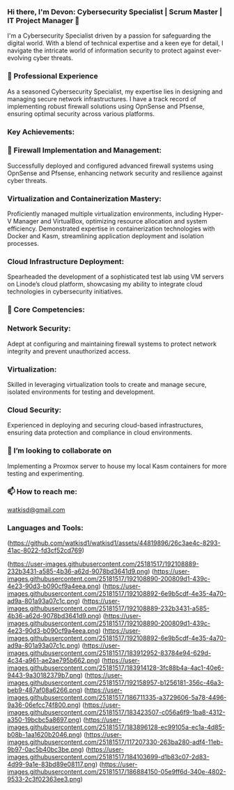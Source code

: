 ### Hi there, I'm Devon: Cybersecurity Specialist | Scrum Master | IT Project Manager 👋

I'm a Cybersecurity Specialist driven by a passion for safeguarding the digital world. With a blend of technical expertise and a keen eye for detail, I navigate the intricate world of information security to protect against ever-evolving cyber threats.

###  🔭 Professional Experience
As a seasoned Cybersecurity Specialist, my expertise lies in designing and managing secure network infrastructures. I have a track record of implementing robust firewall solutions using OpnSense and Pfsense, ensuring optimal security across various platforms.

### Key Achievements:

### 🌱 Firewall Implementation and Management:
Successfully deployed and configured advanced firewall systems using OpnSense and Pfsense, enhancing network security and resilience against cyber threats.

### Virtualization and Containerization Mastery:
Proficiently managed multiple virtualization environments, including Hyper-V Manager and VirtualBox, optimizing resource allocation and system efficiency.
Demonstrated expertise in containerization technologies with Docker and Kasm, streamlining application deployment and isolation processes.

### Cloud Infrastructure Deployment:
Spearheaded the development of a sophisticated test lab using VM servers on Linode’s cloud platform, showcasing my ability to integrate cloud technologies in cybersecurity initiatives.

### 🤔 Core Competencies:

### Network Security: 
Adept at configuring and maintaining firewall systems to protect network integrity and prevent unauthorized access.

### Virtualization: 
Skilled in leveraging virtualization tools to create and manage secure, isolated environments for testing and development.

### Cloud Security: 
Experienced in deploying and securing cloud-based infrastructures, ensuring data protection and compliance in cloud environments.

### 👯 I’m looking to collaborate on 
Implementing a Proxmox server to house my local Kasm containers for more testing and experimenting.

### 📫 How to reach me: 
watkisd@gmail.com

### Languages and Tools:


(https://github.com/watkisd1/watkisd1/assets/44819896/26c3ae4c-8293-41ac-8022-fd3cf52cd769)


 (https://user-images.githubusercontent.com/25181517/192108889-232b3431-a585-4b36-a62d-9078bd3641d9.png)
 (https://user-images.githubusercontent.com/25181517/192108890-200809d1-439c-4e23-90d3-b090cf9a4eea.png) 
 (https://user-images.githubusercontent.com/25181517/192108892-6e9b5cdf-4e35-4a70-ad9a-801a93a07c1c.png)
 (https://user-images.githubusercontent.com/25181517/192108889-232b3431-a585-4b36-a62d-9078bd3641d9.png)
 (https://user-images.githubusercontent.com/25181517/192108890-200809d1-439c-4e23-90d3-b090cf9a4eea.png)
 (https://user-images.githubusercontent.com/25181517/192108892-6e9b5cdf-4e35-4a70-ad9a-801a93a07c1c.png)
 (https://user-images.githubusercontent.com/25181517/183912952-83784e94-629d-4c34-a961-ae2ae795b662.png)
 (https://user-images.githubusercontent.com/25181517/183914128-3fc88b4a-4ac1-40e6-9443-9a30182379b7.png)
 (https://user-images.githubusercontent.com/25181517/192158957-b1256181-356c-46a3-beb9-487af08a6266.png)
 (https://user-images.githubusercontent.com/25181517/186711335-a3729606-5a78-4496-9a36-06efcc74f800.png)
 (https://user-images.githubusercontent.com/25181517/183423507-c056a6f9-1ba8-4312-a350-19bcbc5a8697.png)
 (https://user-images.githubusercontent.com/25181517/183896128-ec99105a-ec1a-4d85-b08b-1aa1620b2046.png)
 (https://user-images.githubusercontent.com/25181517/117207330-263ba280-adf4-11eb-9b97-0ac5b40bc3be.png)
 (https://user-images.githubusercontent.com/25181517/184103699-d1b83c07-2d83-4d99-9a1e-83bd89e08117.png)
 (https://user-images.githubusercontent.com/25181517/186884150-05e9ff6d-340e-4802-9533-2c3f02363ee3.png)




<!-- Add more badges from https://shields.io/ -->


<!--
**watkisd1/watkisd1** is a ✨ _special_ ✨ repository because its `README.md` (this file) appears on your GitHub profile.

Here are some ideas to get you started:

- 🔭 I’m currently working on ...
- 🌱 I’m currently learning ...
## 👯 I’m looking to collaborate on ...
- 🤔 I’m looking for help with ...
- 💬 Ask me about ...
- 📫 How to reach me: ...
- 😄 Pronouns: ...
- ⚡ Fun fact: ...
-->
